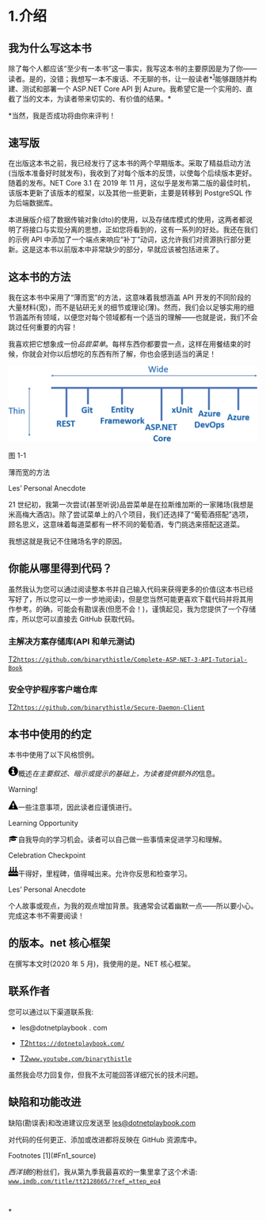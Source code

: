 # 1.介绍

## 我为什么写这本书

除了每个人都应该“至少有一本书”这一事实，我写这本书的主要原因是为了你——读者。是的，没错；我想写一本不废话、不无聊的书，让一般读者*<sup>[1](#Fn1)</sup>能够跟随并构建、测试和部署一个 ASP.NET Core API 到 Azure。我希望它是一个实用的、直截了当的文本，为读者带来切实的、有价值的结果。*

 *当然，我是否成功将由你来评判！

## 速写版

在出版这本书之前，我已经发行了这本书的两个早期版本。采取了精益启动方法(当版本准备好时就发布)，我收到了对每个版本的反馈，以使每个后续版本更好。随着的发布。NET Core 3.1 在 2019 年 11 月，这似乎是发布第二版的最佳时机，该版本更新了该版本的框架，以及其他一些更新，主要是转移到 PostgreSQL 作为后端数据库。

本进展版介绍了数据传输对象(dto)的使用，以及存储库模式的使用，这两者都说明了将接口与实现分离的思想，正如您将看到的，这有一系列的好处。我还在我们的示例 API 中添加了一个端点来响应“补丁”动词，这允许我们对资源执行部分更新。这是这本书以前版本中非常缺少的部分，早就应该被包括进来了。

## 这本书的方法

我在这本书中采用了“薄而宽”的方法，这意味着我想涵盖 API 开发的不同阶段的大量材料(宽)，而不是钻研无关的细节或理论(薄)。然而，我们会以足够实用的细节涵盖所有领域，以便您对每个领域都有一个适当的理解——也就是说，我们不会跳过任何重要的内容！

我喜欢把它想象成一份*品尝菜单*。每样东西你都要尝一点，这样在用餐结束的时候，你就会对你以后想吃的东西有所了解，你也会感到适当的满足！

![img/501438_1_En_1_Fig1_HTML.jpg](img/501438_1_En_1_Fig1_HTML.jpg)

图 1-1

薄而宽的方法

Les’ Personal Anecdote

21 世纪初，我第一次尝试(甚至听说)品尝菜单是在拉斯维加斯的一家赌场(我想是米高梅大酒店)。除了尝试菜单上的八个项目，我们还选择了“葡萄酒搭配”选项，顾名思义，这意味着每道菜都有一杯不同的葡萄酒，专门挑选来搭配这道菜。

我想这就是我记不住赌场名字的原因。

## 你能从哪里得到代码？

虽然我认为您可以通过阅读整本书并自己输入代码来获得更多的价值(这本书已经写好了，所以您可以一步一步地阅读)，但是您当然可能更喜欢下载代码并将其用作参考。的确，可能会有勘误表(但愿不会！)，谨慎起见，我为您提供了一个存储库，所以您可以直接去 GitHub 获取代码。

### 主解决方案存储库(API 和单元测试)

[T2`https://github.com/binarythistle/Complete-ASP-NET-3-API-Tutorial-Book`](https://github.com/binarythistle/Complete-ASP-NET-3-API-Tutorial-Book)

### 安全守护程序客户端仓库

[T2`https://github.com/binarythistle/Secure-Daemon-Client`](https://github.com/binarythistle/Secure-Daemon-Client)

## 本书中使用的约定

本书中使用了以下风格惯例。

![img/501438_1_En_1_Figb_HTML.jpg](img/501438_1_En_1_Figb_HTML.jpg)概述*在主要叙述、暗示或提示的基础上，为读者提供额外的*信息。

Warning!

![img/501438_1_En_1_Figc_HTML.jpg](img/501438_1_En_1_Figc_HTML.jpg)一些注意事项，因此读者应谨慎进行。

Learning Opportunity

![img/501438_1_En_1_Figd_HTML.jpg](img/501438_1_En_1_Figd_HTML.jpg)自我导向的学习机会。读者可以自己做一些事情来促进学习和理解。

Celebration Checkpoint

![img/501438_1_En_1_Fige_HTML.jpg](img/501438_1_En_1_Fige_HTML.jpg)干得好，里程碑，值得喊出来。允许你反思和检查学习。

Les’ Personal Anecdote

个人故事或观点，为我的观点增加背景。我通常会试着幽默一点——所以要小心。完成这本书不需要阅读！

## 的版本。net 核心框架

在撰写本文时(2020 年 5 月)，我使用的是。NET 核心框架。

## 联系作者

您可以通过以下渠道联系我:

*   les@dotnetplaybook . com

*   [T2`https://dotnetplaybook.com/`](https://dotnetplaybook.com/)

*   [T2`www.youtube.com/binarythistle`](http://www.youtube.com/binarythistle)

虽然我会尽力回复你，但我不太可能回答详细冗长的技术问题。

## 缺陷和功能改进

缺陷(勘误表)和改进建议应发送至 les@dotnetplaybook.com

对代码的任何更正、添加或改进都将反映在 GitHub 资源库中。

<aside aria-label="Footnotes" class="FootnoteSection" epub:type="footnotes">Footnotes [1](#Fn1_source)

*西洋镜*的粉丝们，我从第九季我最喜欢的一集里拿了这个术语: [`www.imdb.com/title/tt2128665/?ref_=ttep_ep4`](https://www.imdb.com/title/tt2128665/%253Fref_%253Dttep_ep4)

 </aside>*